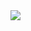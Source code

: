 <img src="https://github.com/animationbro/N_DC/blob/main/Amazing%20Neumorphism%20Digital%20Clock%20Using%20Html%20Css%20And%20Javascript.png">
